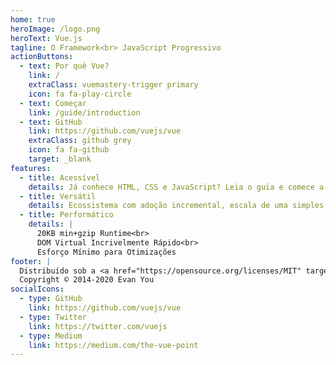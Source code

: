 ```yaml
---
home: true
heroImage: /logo.png
heroText: Vue.js
tagline: O Framework<br> JavaScript Progressivo
actionButtons:
  - text: Por quê Vue?
    link: /
    extraClass: vuemastery-trigger primary
    icon: fa fa-play-circle
  - text: Começar
    link: /guide/introduction
  - text: GitHub
    link: https://github.com/vuejs/vue
    extraClass: github grey
    icon: fa fa-github
    target: _blank
features:
  - title: Acessível
    details: Já conhece HTML, CSS e JavaScript? Leia o guia e comece a criar aplicações sem perder tempo!
  - title: Versátil
    details: Ecossistema com adoção incremental, escala de uma simples biblioteca à um <i>framework</i> completo.
  - title: Performático
    details: |
      20KB min+gzip Runtime<br>
      DOM Virtual Incrivelmente Rápido<br>
      Esforço Mínimo para Otimizações
footer: |
  Distribuído sob a <a href="https://opensource.org/licenses/MIT" target="_blank" rel="noopener">Licença MIT</a><br>
  Copyright © 2014-2020 Evan You
socialIcons:
  - type: GitHub
    link: https://github.com/vuejs/vue
  - type: Twitter
    link: https://twitter.com/vuejs
  - type: Medium
    link: https://medium.com/the-vue-point
---
```


<common-vuemastery-video-modal/>
